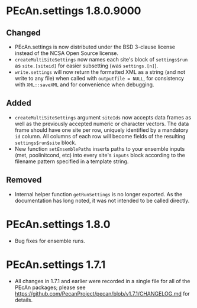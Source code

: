 # PEcAn.settings 1.8.0.9000

## Changed

* PEcAn.settings is now distributed under the BSD 3-clause license instead of the NCSA Open Source license.
* `createMultiSiteSettings` now names each site's block of `settings$run` as `site.[siteid]` for easier subsetting (was `settings.[n]`).
* `write.settings` will now return the formatted XML as a string (and not write to any file) when called with `outputfile = NULL`, for consistency with `XML::saveXML` and for convenience when debugging.

## Added

* `createMultiSiteSettings` argument `siteIds` now accepts data frames as well as the previously accepted numeric or character vectors. The data frame should have one site per row, uniquely identified by a mandatory `id` column. All columns of each row will become fields of the resulting `settings$run$site` block.
* New function `setEnsemblePaths` inserts paths to your ensemble inputs (met, poolinitcond, etc) into every site's `inputs` block according to the filename pattern specified in a template string.

## Removed

* Internal helper function `getRunSettings` is no longer exported. As the documentation has long noted, it was not intended to be called directly.


# PEcAn.settings 1.8.0

* Bug fixes for ensemble runs.


# PEcAn.settings 1.7.1

* All changes in 1.7.1 and earlier were recorded in a single file for all of the
  PEcAn packages; please see
  https://github.com/PecanProject/pecan/blob/v1.7.1/CHANGELOG.md for details.
